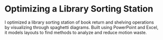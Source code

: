 # Optimizing a Library Sorting Station

I optimized a library sorting station of book return and shelving operations by visualizing through spaghetti diagrams. Built using PowerPoint and Excel, it models layouts to find methods to analyze and reduce motion waste.
